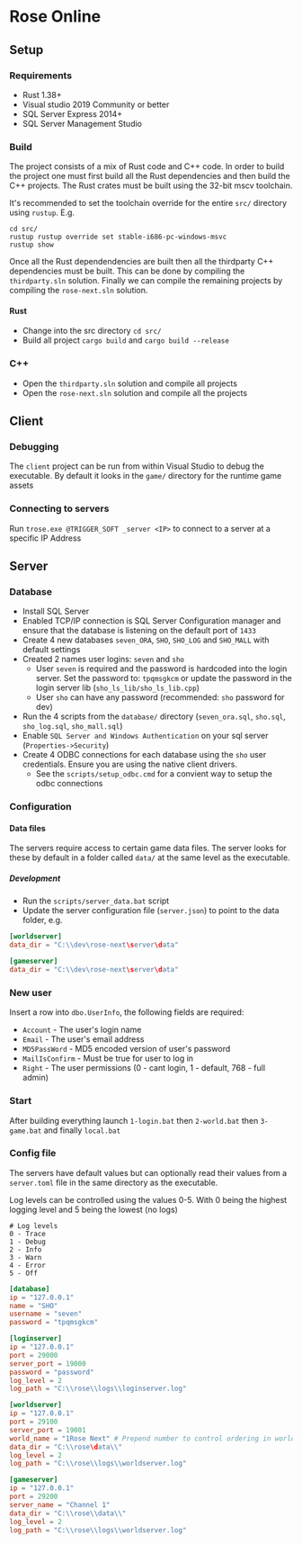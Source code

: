 # Rose Online

## Setup
### Requirements
- Rust 1.38+
- Visual studio 2019 Community or better
- SQL Server Express 2014+
- SQL Server Management Studio

### Build
The project consists of a mix of Rust code and C++ code. In order to build the project one must
first build all the Rust dependencies and then build the C++ projects. The Rust crates must be
built using the 32-bit mscv toolchain. 

It's recommended to set the toolchain override for the entire `src/` directory using `rustup`. E.g.

```
cd src/
rustup rustup override set stable-i686-pc-windows-msvc
rustup show
```

Once all the Rust dependendencies are built then all the thirdparty C++ dependencies must be built.
This can be done by compiling the `thirdparty.sln` solution. Finally we can compile the remaining
projects by compiling the `rose-next.sln` solution.

#### Rust
- Change into the src directory `cd src/`
- Build all project `cargo build` and `cargo build --release`

### C++
- Open the `thirdparty.sln` solution and compile all projects
- Open the `rose-next.sln` solution and compile all the projects

## Client
### Debugging
The `client` project can be run from within Visual Studio to debug the executable. By default
it looks in the `game/` directory for the runtime game assets

### Connecting to servers
Run `trose.exe @TRIGGER_SOFT _server <IP>` to connect to a server at a specific IP Address

## Server
### Database
- Install SQL Server
- Enabled TCP/IP connection is SQL Server Configuration manager and ensure that the database is listening on the default port of `1433`
- Create 4 new databases `seven_ORA`, `SHO`, `SHO_LOG` and `SHO_MALL` with default settings
- Created 2 names user logins: `seven` and `sho`
    - User `seven` is required and the password is hardcoded into the login server. Set the password to: `tpqmsgkcm` or update the password in the login server lib (`sho_ls_lib/sho_ls_lib.cpp`)
    - User `sho` can have any password (recommended: `sho` password for dev)
- Run the 4 scripts from the `database/` directory (`seven_ora.sql`, `sho.sql`, `sho_log.sql`, `sho_mall.sql`)
- Enable `SQL Server and Windows Authentication` on your sql server (`Properties->Security`)
- Create 4 ODBC connections for each database using the `sho` user credentials. Ensure you are using the native client drivers.
    - See the `scripts/setup_odbc.cmd` for a convient way to setup the odbc connections

### Configuration
#### Data files
The servers require access to certain game data files. The server looks for these by default in a
folder called `data/` at the same level as the executable.

##### Development
- Run the `scripts/server_data.bat` script
- Update the server configuration file (`server.json`) to point to the data folder, e.g.

```toml
[worldserver]
data_dir = "C:\\dev\rose-next\server\data"

[gameserver]
data_dir = "C:\\dev\rose-next\server\data"
```

### New user
Insert a row into `dbo.UserInfo`, the following fields are required:
- `Account` - The user's login name
- `Email` - The user's email address
- `MD5PassWord` - MD5 encoded version of user's password
- `MailIsConfirm` - Must be true for user to log in
- `Right` - The user permissions (0 - cant login, 1 - default, 768 - full admin)

### Start
After building everything launch `1-login.bat` then `2-world.bat` then `3-game.bat` and finally `local.bat`

### Config file
The servers have default values but can optionally read their values from a `server.toml` file in the
same directory as the executable.

Log levels can be controlled using the values 0-5. With 0 being the highest logging level and 5 being the lowest (no logs)
```
# Log levels
0 - Trace
1 - Debug
2 - Info
3 - Warn
4 - Error
5 - Off
```

```toml
[database]
ip = "127.0.0.1"
name = "SHO"
username = "seven"
password = "tpqmsgkcm"

[loginserver]
ip = "127.0.0.1"
port = 29000
server_port = 19000
password = "password"
log_level = 2
log_path = "C:\\rose\\logs\\loginserver.log"

[worldserver]
ip = "127.0.0.1"
port = 29100
server_port = 19001
world_name = "1Rose Next" # Prepend number to control ordering in world list
data_dir = "C:\\rose\data\\"
log_level = 2
log_path = "C:\\rose\\logs\\worldserver.log"

[gameserver]
ip = "127.0.0.1"
port = 29200
server_name = "Channel 1"
data_dir = "C:\\rose\\data\\"
log_level = 2
log_path = "C:\\rose\\logs\\worldserver.log"
```

